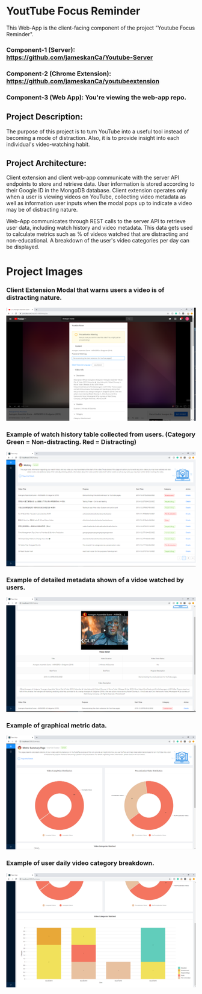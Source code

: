 # YoutTube Focus Reminder
This Web-App is the client-facing component of the project "Youtube Focus Reminder". 

### Component-1 (Server): https://github.com/jameskanCa/Youtube-Server

### Component-2 (Chrome Extension): https://github.com/jameskanCa/youtubeextension

### Component-3 (Web App): You're viewing the web-app repo. 

## Project Description: 
The purpose of this project is to turn YouTube into a useful tool instead of becoming a mode of distraction. Also, it is to provide insight into each individual's video-watching habit.

## Project Architecture:
Client extension and client web-app communicate with the server API endpoints to store and retrieve data. User information is stored according to their Google ID in the MongoDB database. Client extension operates only when a user is viewing videos on YouTube, collecting video metadata as well as information user inputs when the modal pops up to indicate a video may be of distracting nature. 

Web-App communicates through REST calls to the server API to retrieve user data, including watch history and video metadata. This data gets used to calculate metrics such as % of videos watched that are distracting and non-educational. A breakdown of the user's video categories per day can be displayed. 

# Project Images
### Client Extension Modal that warns users a video is of distracting nature.
![](Images/p1.PNG)

### Example of watch history table collected from users. (Category Green = Non-distracting. Red = Distracting)
![](Images/p2.PNG)

### Example of detailed metadata shown of a vidoe watched by users.
![](Images/p3.PNG)

### Example of graphical metric data.
![](Images/p6.PNG)

### Example of user daily video category breakdown. 
![](Images/p7.PNG)
